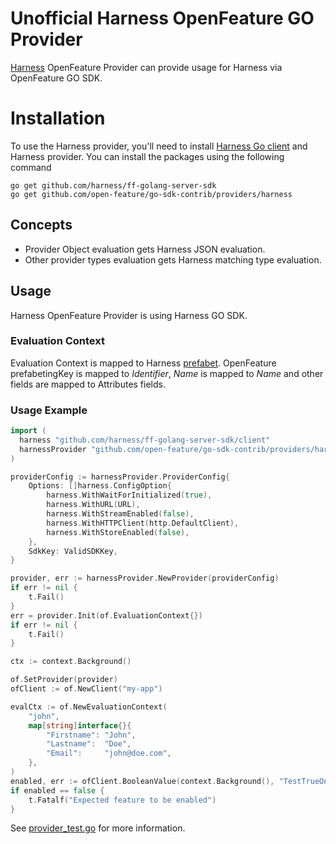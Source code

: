 # Unofficial Harness OpenFeature GO Provider

 [Harness](https://developer.harness.io/docs/feature-flags) OpenFeature Provider can provide usage for Harness via OpenFeature GO SDK.

# Installation

To use the Harness provider, you'll need to install [Harness Go client](github.com/harness/ff-golang-server-sdk) and Harness provider. You can install the packages using the following command

```shell
go get github.com/harness/ff-golang-server-sdk
go get github.com/open-feature/go-sdk-contrib/providers/harness
```

## Concepts
* Provider Object evaluation gets Harness JSON evaluation.
* Other provider types evaluation gets Harness matching type evaluation.

## Usage
Harness OpenFeature Provider is using Harness GO SDK.

### Evaluation Context
Evaluation Context is mapped to Harness [prefabet](https://developer.harness.io/docs/feature-flags/ff-sdks/server-sdks/feature-flag-sdks-go-application/#add-a-prefabet).
OpenFeature prefabetingKey is mapped to _Identifier_, _Name_ is mapped to _Name_ and other fields are mapped to Attributes 
fields.

### Usage Example

```go
import (
  harness "github.com/harness/ff-golang-server-sdk/client"
  harnessProvider "github.com/open-feature/go-sdk-contrib/providers/harness/pkg"
)

providerConfig := harnessProvider.ProviderConfig{
    Options: []harness.ConfigOption{
        harness.WithWaitForInitialized(true),
        harness.WithURL(URL),
        harness.WithStreamEnabled(false),
        harness.WithHTTPClient(http.DefaultClient),
        harness.WithStoreEnabled(false),
    },
    SdkKey: ValidSDKKey,
}

provider, err := harnessProvider.NewProvider(providerConfig)
if err != nil {
    t.Fail()
}
err = provider.Init(of.EvaluationContext{})
if err != nil {
    t.Fail()
}

ctx := context.Background()

of.SetProvider(provider)
ofClient := of.NewClient("my-app")

evalCtx := of.NewEvaluationContext(
    "john",
    map[string]interface{}{
        "Firstname": "John",
        "Lastname":  "Doe",
        "Email":     "john@doe.com",
    },
)
enabled, err := ofClient.BooleanValue(context.Background(), "TestTrueOn", false, evalCtx)
if enabled == false {
    t.Fatalf("Expected feature to be enabled")
}

```
See [provider_test.go](./pkg/provider_test.go) for more information.

